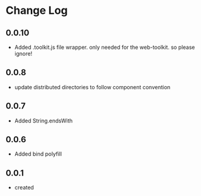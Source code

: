 # Change Log

## 0.0.10

  * Added .toolkit.js file wrapper. only needed for the web-toolkit. so please ignore!
  
## 0.0.8

  * update distributed directories to follow component convention

## 0.0.7

  * Added String.endsWith

## 0.0.6

  * Added bind polyfill
  
## 0.0.1

 * created